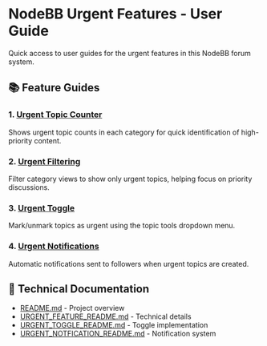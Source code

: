 # NodeBB Urgent Features - User Guide

Quick access to user guides for the urgent features in this NodeBB forum system.

## 📚 Feature Guides

### 1. [Urgent Topic Counter](UserGuide-Topic-Counter.md)
Shows urgent topic counts in each category for quick identification of high-priority content.

### 2. [Urgent Filtering](UserGuide-Urgent-Filtering.md)
Filter category views to show only urgent topics, helping focus on priority discussions.

### 3. [Urgent Toggle](UserGuide-UrgentToggle.md)
Mark/unmark topics as urgent using the topic tools dropdown menu.

### 4. [Urgent Notifications](UserGuide-UrgentNotfication.md)
Automatic notifications sent to followers when urgent topics are created.

## 📖 Technical Documentation

- [README.md](README.md) - Project overview
- [URGENT_FEATURE_README.md](URGENT_FEATURE_README.md) - Technical details
- [URGENT_TOGGLE_README.md](URGENT_TOGGLE_README.md) - Toggle implementation
- [URGENT_NOTFICATION_README.md](URGENT_NOTFICATION_README.md) - Notification system